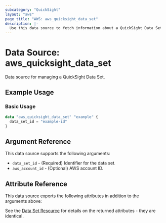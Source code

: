 ```yaml
---
subcategory: "QuickSight"
layout: "aws"
page_title: "AWS: aws_quicksight_data_set"
description: |-
  Use this data source to fetch information about a QuickSight Data Set.
---
```


# Data Source: aws_quicksight_data_set

Data source for managing a QuickSight Data Set.

## Example Usage

### Basic Usage

```terraform
data "aws_quicksight_data_set" "example" {
  data_set_id = "example-id"
}
```

## Argument Reference

This data source supports the following arguments:

* `data_set_id` - (Required) Identifier for the data set.
* `aws_account_id` - (Optional) AWS account ID.

## Attribute Reference

This data source exports the following attributes in addition to the arguments above:

See the [Data Set Resource](/docs/providers/aws/r/quicksight_data_set.html) for details on the
returned attributes - they are identical.
